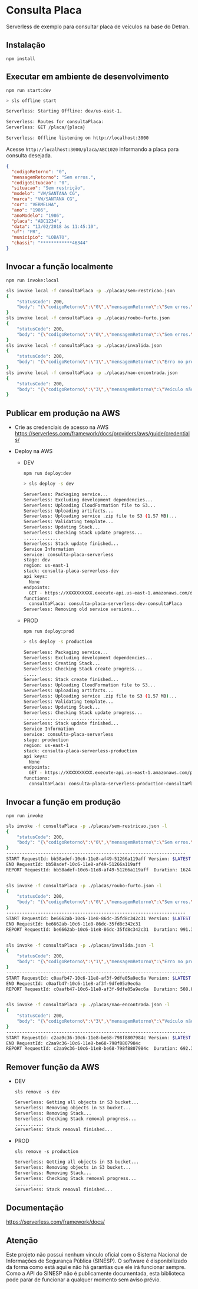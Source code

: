 # Consulta Placa

Serverless de exemplo para consultar placa de veículos na base do Detran.

## Instalação
`npm install`

## Executar em ambiente de desenvolvimento
`npm run start:dev`

```sh
> sls offline start

Serverless: Starting Offline: dev/us-east-1.

Serverless: Routes for consultaPlaca:
Serverless: GET /placa/{placa}

Serverless: Offline listening on http://localhost:3000
````

Acesse `http://localhost:3000/placa/ABC1020` informando a placa para consulta desejada.

```json
{
  "codigoRetorno": "0",
  "mensagemRetorno": "Sem erros.",
  "codigoSituacao": "0",
  "situacao": "Sem restrição",
  "modelo": "VW/SANTANA CG",
  "marca": "VW/SANTANA CG",
  "cor": "VERMELHA",
  "ano": "1986",
  "anoModelo": "1986",
  "placa": "ABC1234",
  "data": "13/02/2018 às 11:45:10",
  "uf": "PR",
  "municipio": "LOBATO",
  "chassi": "************46344"
}
```

## Invocar a função localmente
`npm run invoke:local`

```sh
sls invoke local -f consultaPlaca -p ./placas/sem-restricao.json
{
    "statusCode": 200,
    "body": "{\"codigoRetorno\":\"0\",\"mensagemRetorno\":\"Sem erros.\",\"codigoSituacao\":\"0\",\"situacao\":\"Sem restrição\",\"modelo\":\"I/FERRARI 360 MODENA\",\"marca\":\"I/FERRARI 360 MODENA\",\"cor\":\"VERMELHA\",\"ano\":\"1999\",\"anoModelo\":\"2000\",\"placa\":\"AFT0017\",\"data\":\"13/02/2018 às 12:05:34\",\"uf\":\"PR\",\"municipio\":\"QUATRO BARRAS\",\"chassi\":\"************15765\"}"
}
sls invoke local -f consultaPlaca -p ./placas/roubo-furto.json
{
    "statusCode": 200,
    "body": "{\"codigoRetorno\":\"0\",\"mensagemRetorno\":\"Sem erros.\",\"codigoSituacao\":\"1\",\"situacao\":\"Roubo/Furto\",\"modelo\":\"I/MMC L200 4X4\",\"marca\":\"I/MMC L200 4X4\",\"cor\":\"PRETA\",\"ano\":\"1992\",\"anoModelo\":\"1993\",\"placa\":\"FFF0012\",\"data\":\"13/02/2018 às 12:05:36\",\"uf\":\"SP\",\"municipio\":\"SAO PAULO\",\"chassi\":\"************01561\"}"
}
sls invoke local -f consultaPlaca -p ./placas/invalida.json
{
    "statusCode": 200,
    "body": "{\"codigoRetorno\":\"1\",\"mensagemRetorno\":\"Erro no processamento da consulta.\"}"
}
sls invoke local -f consultaPlaca -p ./placas/nao-encontrada.json
{
    "statusCode": 200,
    "body": "{\"codigoRetorno\":\"3\",\"mensagemRetorno\":\"Veículo não encontrado.\"}"
}
```

## Publicar em produção na AWS

  - Crie as credenciais de acesso na AWS
    https://serverless.com/framework/docs/providers/aws/guide/credentials/


  - Deploy na AWS
  
    - DEV
    
      `npm run deploy:dev`

      ```sh
      > sls deploy -s dev

      Serverless: Packaging service...
      Serverless: Excluding development dependencies...
      Serverless: Uploading CloudFormation file to S3...
      Serverless: Uploading artifacts...
      Serverless: Uploading service .zip file to S3 (1.57 MB)...
      Serverless: Validating template...
      Serverless: Updating Stack...
      Serverless: Checking Stack update progress...
      ..............
      Serverless: Stack update finished...
      Service Information
      service: consulta-placa-serverless
      stage: dev
      region: us-east-1
      stack: consulta-placa-serverless-dev
      api keys:
        None
      endpoints:
        GET - https://XXXXXXXXXX.execute-api.us-east-1.amazonaws.com/dev/placa/{placa}
      functions:
        consultaPlaca: consulta-placa-serverless-dev-consultaPlaca
      Serverless: Removing old service versions...
      ```

    - PROD
    
      `npm run deploy:prod`

      ```sh
      > sls deploy -s production

      Serverless: Packaging service...
      Serverless: Excluding development dependencies...
      Serverless: Creating Stack...
      Serverless: Checking Stack create progress...
      .....
      Serverless: Stack create finished...
      Serverless: Uploading CloudFormation file to S3...
      Serverless: Uploading artifacts...
      Serverless: Uploading service .zip file to S3 (1.57 MB)...
      Serverless: Validating template...
      Serverless: Updating Stack...
      Serverless: Checking Stack update progress...
      .................................
      Serverless: Stack update finished...
      Service Information
      service: consulta-placa-serverless
      stage: production
      region: us-east-1
      stack: consulta-placa-serverless-production
      api keys:
        None
      endpoints:
        GET - https://XXXXXXXXXX.execute-api.us-east-1.amazonaws.com/production/placa/{placa}
      functions:
        consultaPlaca: consulta-placa-serverless-production-consultaPlaca
      ```

## Invocar a função em produção
`npm run invoke`

```sh
sls invoke -f consultaPlaca -p ./placas/sem-restricao.json -l
{
    "statusCode": 200,
    "body": "{\"codigoRetorno\":\"0\",\"mensagemRetorno\":\"Sem erros.\",\"codigoSituacao\":\"0\",\"situacao\":\"Sem restrição\",\"modelo\":\"I/FERRARI 360 MODENA\",\"marca\":\"I/FERRARI 360 MODENA\",\"cor\":\"VERMELHA\",\"ano\":\"1999\",\"anoModelo\":\"2000\",\"placa\":\"AFT0017\",\"data\":\"13/02/2018 às 12:03:58\",\"uf\":\"PR\",\"municipio\":\"QUATRO BARRAS\",\"chassi\":\"************15765\"}"
}
--------------------------------------------------------------------
START RequestId: bb58adef-10c6-11e8-af49-51266a119aff Version: $LATEST
END RequestId: bb58adef-10c6-11e8-af49-51266a119aff
REPORT RequestId: bb58adef-10c6-11e8-af49-51266a119aff	Duration: 1624.65 ms	Billed Duration: 1700 ms 	Memory Size: 1024 MB	Max Memory Used: 43 MB


sls invoke -f consultaPlaca -p ./placas/roubo-furto.json -l
{
    "statusCode": 200,
    "body": "{\"codigoRetorno\":\"0\",\"mensagemRetorno\":\"Sem erros.\",\"codigoSituacao\":\"1\",\"situacao\":\"Roubo/Furto\",\"modelo\":\"I/MMC L200 4X4\",\"marca\":\"I/MMC L200 4X4\",\"cor\":\"PRETA\",\"ano\":\"1992\",\"anoModelo\":\"1993\",\"placa\":\"FFF0012\",\"data\":\"13/02/2018 às 12:04:02\",\"uf\":\"SP\",\"municipio\":\"SAO PAULO\",\"chassi\":\"************01561\"}"
}
--------------------------------------------------------------------
START RequestId: be6662ab-10c6-11e8-86dc-35fd8c342c31 Version: $LATEST
END RequestId: be6662ab-10c6-11e8-86dc-35fd8c342c31
REPORT RequestId: be6662ab-10c6-11e8-86dc-35fd8c342c31	Duration: 991.36 ms	Billed Duration: 1000 ms 	Memory Size: 1024 MB	Max Memory Used: 46 MB


sls invoke -f consultaPlaca -p ./placas/invalida.json -l
{
    "statusCode": 200,
    "body": "{\"codigoRetorno\":\"1\",\"mensagemRetorno\":\"Erro no processamento da consulta.\"}"
}
--------------------------------------------------------------------
START RequestId: c0aafb47-10c6-11e8-af3f-9dfe05a9ec6a Version: $LATEST
END RequestId: c0aafb47-10c6-11e8-af3f-9dfe05a9ec6a
REPORT RequestId: c0aafb47-10c6-11e8-af3f-9dfe05a9ec6a	Duration: 508.87 ms	Billed Duration: 600 ms 	Memory Size: 1024 MB	Max Memory Used: 47 MB


sls invoke -f consultaPlaca -p ./placas/nao-encontrada.json -l
{
    "statusCode": 200,
    "body": "{\"codigoRetorno\":\"3\",\"mensagemRetorno\":\"Veículo não encontrado.\"}"
}
--------------------------------------------------------------------
START RequestId: c2aa9c36-10c6-11e8-be68-798f8807984c Version: $LATEST
END RequestId: c2aa9c36-10c6-11e8-be68-798f8807984c
REPORT RequestId: c2aa9c36-10c6-11e8-be68-798f8807984c	Duration: 692.35 ms	Billed Duration: 700 ms 	Memory Size: 1024 MB	Max Memory Used: 47 MB
```

## Remover função da AWS

  - DEV
  
    `sls remove -s dev`

    ```sh
    Serverless: Getting all objects in S3 bucket...
    Serverless: Removing objects in S3 bucket...
    Serverless: Removing Stack...
    Serverless: Checking Stack removal progress...
    ...........
    Serverless: Stack removal finished...
    ```

  - PROD

    `sls remove -s production`

    ```sh
    Serverless: Getting all objects in S3 bucket...
    Serverless: Removing objects in S3 bucket...
    Serverless: Removing Stack...
    Serverless: Checking Stack removal progress...
    ...........
    Serverless: Stack removal finished...
    ```


## Documentação

https://serverless.com/framework/docs/


## Atenção

Este projeto não possui nenhum vínculo oficial com o Sistema Nacional de Informações de Segurança Pública (SINESP). O software é disponibilizado da forma como está aqui e não há garantias que ele irá funcionar sempre. Como a API do SINESP não é publicamente documentada, esta biblioteca pode parar de funcionar a qualquer momento sem aviso prévio.